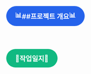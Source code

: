 <div  style="align-center">
  <a href="https://aspiring-cellar-335.notion.site/18a03d9ce41680a1b18bc73df40220c4?pvs=4" style="display: inline-flex; align-items: center; padding: 12px 24px; font-size: 18px; font-weight: 600; color: white; background-color: #2563EB; border-radius: 9999px; text-decoration: none; transition: background-color 0.3s;">
    <span role="img" aria-label="project">📊</span>
    <span>##프로젝트 개요</span>
    <span role="img" aria-label="project">📊</span>
  </a>

<br><br>

  <a href="https://aspiring-cellar-335.notion.site/18a03d9ce416808e9213ceb898f1a80f?v=18a03d9ce4168049b35b000c1449a20e&pvs=4" style="display: inline-flex; align-items: center; padding: 12px 24px; font-size: 18px; font-weight: 600; color: white; background-color: #10B981; border-radius: 9999px; text-decoration: none; transition: background-color 0.3s;">
    <span role="img" aria-label="diary">📝</span>
    <span>작업일지</span>
    <span role="img" aria-label="diary">📝</span>
  </a>
</div>
